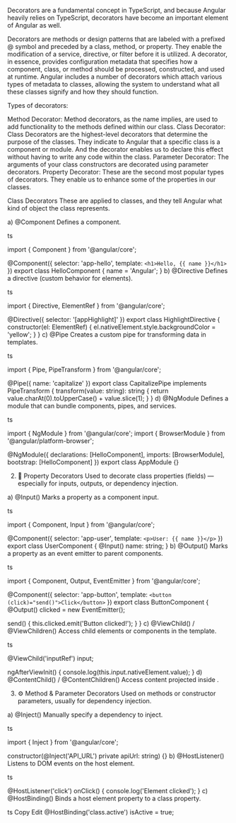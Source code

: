 Decorators are a fundamental concept in TypeScript, and because Angular heavily relies on TypeScript, decorators have become an important element of Angular as well.

Decorators are methods or design patterns that are labeled with a prefixed @ symbol and preceded by a class, method, or property. They enable the modification of a service, directive, or filter before it is utilized. A decorator, in essence, provides configuration metadata that specifies how a component, class, or method should be processed, constructed, and used at runtime. Angular includes a number of decorators which attach various types of metadata to classes, allowing the system to understand what all these classes signify and how they should function.

Types of decorators:

Method Decorator: Method decorators, as the name implies, are used to add functionality to the methods defined within our class.
Class Decorator: Class Decorators are the highest-level decorators that determine the purpose of the classes. They indicate to Angular that a specific class is a component or module. And the decorator enables us to declare this effect without having to write any code within the class.
Parameter Decorator: The arguments of your class constructors are decorated using parameter decorators.
Property Decorator: These are the second most popular types of decorators. They enable us to enhance some of the properties in our classes.



Class Decorators
These are applied to classes, and they tell Angular what kind of object the class represents.

a) @Component
Defines a component.

ts

import { Component } from '@angular/core';

@Component({
  selector: 'app-hello',
  template: `<h1>Hello, {{ name }}</h1>`
})
export class HelloComponent {
  name = 'Angular';
}
b) @Directive
Defines a directive (custom behavior for elements).

ts

import { Directive, ElementRef } from '@angular/core';

@Directive({
  selector: '[appHighlight]'
})
export class HighlightDirective {
  constructor(el: ElementRef) {
    el.nativeElement.style.backgroundColor = 'yellow';
  }
}
c) @Pipe
Creates a custom pipe for transforming data in templates.

ts

import { Pipe, PipeTransform } from '@angular/core';

@Pipe({ name: 'capitalize' })
export class CapitalizePipe implements PipeTransform {
  transform(value: string): string {
    return value.charAt(0).toUpperCase() + value.slice(1);
  }
}
d) @NgModule
Defines a module that can bundle components, pipes, and services.

ts

import { NgModule } from '@angular/core';
import { BrowserModule } from '@angular/platform-browser';

@NgModule({
  declarations: [HelloComponent],
  imports: [BrowserModule],
  bootstrap: [HelloComponent]
})
export class AppModule {}

2. 🧩 Property Decorators
Used to decorate class properties (fields) — especially for inputs, outputs, or dependency injection.

a) @Input()
Marks a property as a component input.

ts

import { Component, Input } from '@angular/core';

@Component({
  selector: 'app-user',
  template: `<p>User: {{ name }}</p>`
})
export class UserComponent {
  @Input() name: string;
}
b) @Output()
Marks a property as an event emitter to parent components.

ts

import { Component, Output, EventEmitter } from '@angular/core';

@Component({
  selector: 'app-button',
  template: `<button (click)="send()">Click</button>`
})
export class ButtonComponent {
  @Output() clicked = new EventEmitter<string>();

  send() {
    this.clicked.emit('Button clicked!');
  }
}
c) @ViewChild() / @ViewChildren()
Access child elements or components in the template.

ts

@ViewChild('inputRef') input;

ngAfterViewInit() {
  console.log(this.input.nativeElement.value);
}
d) @ContentChild() / @ContentChildren()
Access content projected inside <ng-content>.

3. ⚙️ Method & Parameter Decorators
Used on methods or constructor parameters, usually for dependency injection.

a) @Inject()
Manually specify a dependency to inject.

ts

import { Inject } from '@angular/core';

constructor(@Inject('API_URL') private apiUrl: string) {}
b) @HostListener()
Listens to DOM events on the host element.

ts

@HostListener('click')
onClick() {
  console.log('Element clicked');
}
c) @HostBinding()
Binds a host element property to a class property.

ts
Copy
Edit
@HostBinding('class.active') isActive = true;
